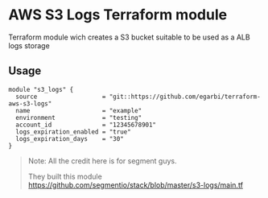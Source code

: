 AWS S3 Logs Terraform module
====================================

Terraform module wich creates a S3 bucket suitable to be used as a ALB logs storage

Usage
-----

```hcl
module "s3_logs" {
  source                  = "git::https://github.com/egarbi/terraform-aws-s3-logs"
  name                    = "example"
  environment             = "testing"
  account_id              = "12345678901"
  logs_expiration_enabled = "true"
  logs_expiration_days    = "30"
}
```

> Note: All the credit here is for segment guys.
>
> They built this module https://github.com/segmentio/stack/blob/master/s3-logs/main.tf
